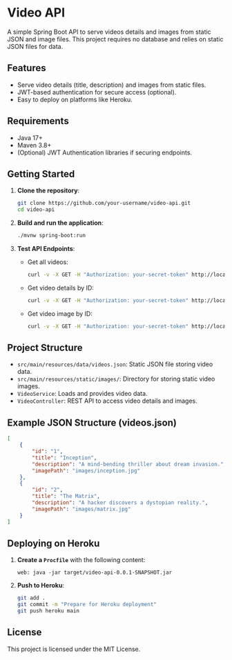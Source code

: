 # Video API

A simple Spring Boot API to serve videos details and images from static JSON and image files. This project requires no database and relies on static JSON files for data.

## Features

- Serve video details (title, description) and images from static files.
- JWT-based authentication for secure access (optional).
- Easy to deploy on platforms like Heroku.

## Requirements

- Java 17+
- Maven 3.8+
- (Optional) JWT Authentication libraries if securing endpoints.

## Getting Started

1. **Clone the repository**:
   ```bash
   git clone https://github.com/your-username/video-api.git
   cd video-api
   ```

2. **Build and run the application**:
   ```bash
   ./mvnw spring-boot:run
   ```

3. **Test API Endpoints**:

   - Get all videos:
     ```bash
     curl -v -X GET -H "Authorization: your-secret-token" http://localhost:8090/videos

   - Get video details by ID:
     ```bash
     curl -v -X GET -H "Authorization: your-secret-token" http://localhost:8090/videos/{id}
     ```

   - Get video image by ID:
     ```bash
     curl -v -X GET -H "Authorization: your-secret-token" http://localhost:8090/videos/image/{id} --output image.jpg
     ```

## Project Structure

- `src/main/resources/data/videos.json`: Static JSON file storing video data.
- `src/main/resources/static/images/`: Directory for storing static video images.
- `VideoService`: Loads and provides video data.
- `VideoController`: REST API to access video details and images.

## Example JSON Structure (videos.json)

```json
[
    {
        "id": "1",
        "title": "Inception",
        "description": "A mind-bending thriller about dream invasion.",
        "imagePath": "images/inception.jpg"
    },
    {
        "id": "2",
        "title": "The Matrix",
        "description": "A hacker discovers a dystopian reality.",
        "imagePath": "images/matrix.jpg"
    }
]
```

## Deploying on Heroku

1. **Create a `Procfile`** with the following content:
   ```
   web: java -jar target/video-api-0.0.1-SNAPSHOT.jar
   ```

2. **Push to Heroku**:
   ```bash
   git add .
   git commit -m "Prepare for Heroku deployment"
   git push heroku main
   ```

## License

This project is licensed under the MIT License.
